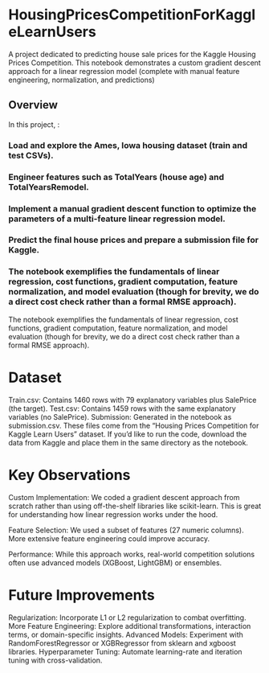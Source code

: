 # HousingPricesCompetitionForKaggleLearnUsers
A project dedicated to predicting house sale prices for the Kaggle Housing Prices Competition. This notebook demonstrates a custom gradient descent approach for a linear regression model (complete with manual feature engineering, normalization, and predictions)

## Overview
In this project, :

### Load and explore the Ames, Iowa housing dataset (train and test CSVs).
### Engineer features such as TotalYears (house age) and TotalYearsRemodel.
### Implement a manual gradient descent function to optimize the parameters of a multi-feature linear regression model.
### Predict the final house prices and prepare a submission file for Kaggle.
### The notebook exemplifies the fundamentals of linear regression, cost functions, gradient computation, feature normalization, and model evaluation (though for brevity, we do a direct cost check rather than a formal RMSE approach).

The notebook exemplifies the fundamentals of linear regression, cost functions, gradient computation, feature normalization, and model evaluation (though for brevity, we do a direct cost check rather than a formal RMSE approach).

# Dataset

Train.csv: Contains 1460 rows with 79 explanatory variables plus SalePrice (the target).
Test.csv: Contains 1459 rows with the same explanatory variables (no SalePrice).
Submission: Generated in the notebook as submission.csv.
These files come from the “Housing Prices Competition for Kaggle Learn Users” dataset. If you’d like to run the code, download the data from Kaggle and place them in the same directory as the notebook.

# Key Observations
Custom Implementation: We coded a gradient descent approach from scratch rather than using off-the-shelf libraries like scikit-learn. This is great for understanding how linear regression works under the hood.

Feature Selection: We used a subset of features (27 numeric columns). More extensive feature engineering could improve accuracy.

Performance: While this approach works, real-world competition solutions often use advanced models (XGBoost, LightGBM) or ensembles.

# Future Improvements
Regularization: Incorporate L1 or L2 regularization to combat overfitting.
More Feature Engineering: Explore additional transformations, interaction terms, or domain-specific insights.
Advanced Models: Experiment with RandomForestRegressor or XGBRegressor from sklearn and xgboost libraries.
Hyperparameter Tuning: Automate learning-rate and iteration tuning with cross-validation.

